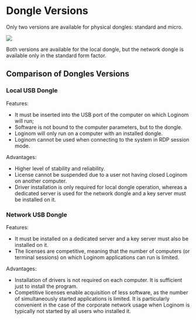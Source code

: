 # Dongle Versions

Only two versions are available for physical dongles: standard and micro.

![](../images/license-key.png)

Both versions are available for the local dongle, but the network dongle is available only in the standard form factor.

## Comparison of Dongles Versions

### Local USB Dongle

Features:

* It must be inserted into the USB port of the computer on which Loginom will run;
* Software is not bound to the computer parameters, but to the dongle.
* Loginom will only run on a computer with an installed dongle.
* Loginom cannot be used when connecting to the system in RDP session mode.

Advantages:

* Higher level of stability and reliability.
* License cannot be suspended due to a user not having closed Loginom on another computer.
* Driver installation is only required for local dongle operation, whereas a dedicated server is used for the network dongle and a key server must be installed on it.

### Network USB Dongle

Features:

* It must be installed on a dedicated server and a key server must also be installed on it.
* The licenses are competitive, meaning that the number of computers (or terminal sessions) on which Loginom applications can run is limited.

Advantages:

* Installation of drivers is not required on each computer. It is sufficient just to install the program.
* Competitive licenses enable acquisition of less software, as the number of simultaneously started applications is limited. It is particularly convenient in the case of the corporate network usage when Loginom is typically not started by all users who installed it.
